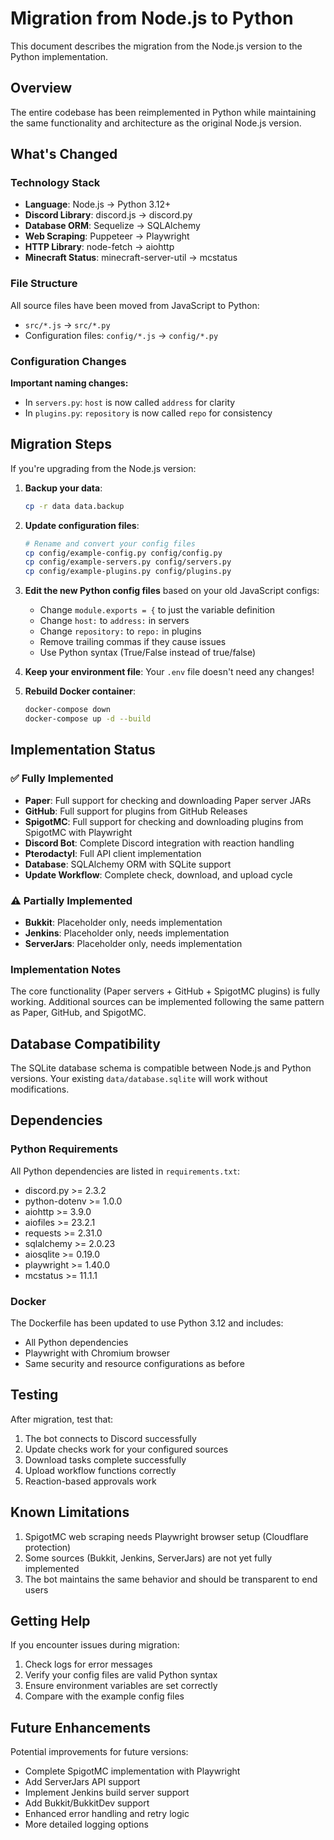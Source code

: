 # Migration from Node.js to Python

This document describes the migration from the Node.js version to the Python implementation.

## Overview

The entire codebase has been reimplemented in Python while maintaining the same functionality and architecture as the original Node.js version.

## What's Changed

### Technology Stack
- **Language**: Node.js → Python 3.12+
- **Discord Library**: discord.js → discord.py
- **Database ORM**: Sequelize → SQLAlchemy
- **Web Scraping**: Puppeteer → Playwright
- **HTTP Library**: node-fetch → aiohttp
- **Minecraft Status**: minecraft-server-util → mcstatus

### File Structure
All source files have been moved from JavaScript to Python:
- `src/*.js` → `src/*.py`
- Configuration files: `config/*.js` → `config/*.py`

### Configuration Changes

**Important naming changes:**
- In `servers.py`: `host` is now called `address` for clarity
- In `plugins.py`: `repository` is now called `repo` for consistency

## Migration Steps

If you're upgrading from the Node.js version:

1. **Backup your data**:
   ```bash
   cp -r data data.backup
   ```

2. **Update configuration files**:
   ```bash
   # Rename and convert your config files
   cp config/example-config.py config/config.py
   cp config/example-servers.py config/servers.py
   cp config/example-plugins.py config/plugins.py
   ```

3. **Edit the new Python config files** based on your old JavaScript configs:
   - Change `module.exports = {` to just the variable definition
   - Change `host:` to `address:` in servers
   - Change `repository:` to `repo:` in plugins
   - Remove trailing commas if they cause issues
   - Use Python syntax (True/False instead of true/false)

4. **Keep your environment file**:
   Your `.env` file doesn't need any changes!

5. **Rebuild Docker container**:
   ```bash
   docker-compose down
   docker-compose up -d --build
   ```

## Implementation Status

### ✅ Fully Implemented
- **Paper**: Full support for checking and downloading Paper server JARs
- **GitHub**: Full support for plugins from GitHub Releases
- **SpigotMC**: Full support for checking and downloading plugins from SpigotMC with Playwright
- **Discord Bot**: Complete Discord integration with reaction handling
- **Pterodactyl**: Full API client implementation
- **Database**: SQLAlchemy ORM with SQLite support
- **Update Workflow**: Complete check, download, and upload cycle

### ⚠️ Partially Implemented
- **Bukkit**: Placeholder only, needs implementation
- **Jenkins**: Placeholder only, needs implementation  
- **ServerJars**: Placeholder only, needs implementation

### Implementation Notes

The core functionality (Paper servers + GitHub + SpigotMC plugins) is fully working. Additional sources can be implemented following the same pattern as Paper, GitHub, and SpigotMC.

## Database Compatibility

The SQLite database schema is compatible between Node.js and Python versions. Your existing `data/database.sqlite` will work without modifications.

## Dependencies

### Python Requirements
All Python dependencies are listed in `requirements.txt`:
- discord.py >= 2.3.2
- python-dotenv >= 1.0.0
- aiohttp >= 3.9.0
- aiofiles >= 23.2.1
- requests >= 2.31.0
- sqlalchemy >= 2.0.23
- aiosqlite >= 0.19.0
- playwright >= 1.40.0
- mcstatus >= 11.1.1

### Docker
The Dockerfile has been updated to use Python 3.12 and includes:
- All Python dependencies
- Playwright with Chromium browser
- Same security and resource configurations as before

## Testing

After migration, test that:
1. The bot connects to Discord successfully
2. Update checks work for your configured sources
3. Download tasks complete successfully
4. Upload workflow functions correctly
5. Reaction-based approvals work

## Known Limitations

1. SpigotMC web scraping needs Playwright browser setup (Cloudflare protection)
2. Some sources (Bukkit, Jenkins, ServerJars) are not yet fully implemented
3. The bot maintains the same behavior and should be transparent to end users

## Getting Help

If you encounter issues during migration:
1. Check logs for error messages
2. Verify your config files are valid Python syntax
3. Ensure environment variables are set correctly
4. Compare with the example config files

## Future Enhancements

Potential improvements for future versions:
- Complete SpigotMC implementation with Playwright
- Add ServerJars API support
- Implement Jenkins build server support
- Add Bukkit/BukkitDev support
- Enhanced error handling and retry logic
- More detailed logging options
